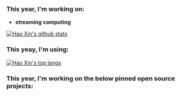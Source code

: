 
### This year, I'm working on:

- __streaming computing__

[![Hao Xin's github stats](https://github-readme-stats.vercel.app/api?username=haoxins&hide_rank=true&theme=merko)](https://github.com/haoxins/haoxins.github.io)

### This yeay, I'm using:

[![Hao Xin's top langs](https://github-readme-stats.vercel.app/api/top-langs/?username=haoxins&langs_count=3&theme=merko)](https://github.com/haoxins/haoxins.github.io)

### This year, I'm working on the below pinned open source projects:
